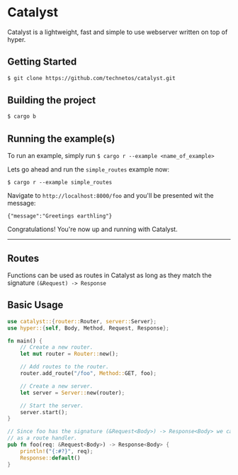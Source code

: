 # Catalyst

Catalyst is a lightweight, fast and simple to use webserver written on top of hyper.  

## Getting Started

```sh
$ git clone https://github.com/technetos/catalyst.git
```

## Building the project

```sh
$ cargo b
```
## Running the example(s)
To run an example, simply run  `$ cargo r --example <name_of_example>`

Lets go ahead and run the `simple_routes` example now:
```
$ cargo r --example simple_routes
```

Navigate to `http://localhost:8000/foo` and you'll be presented wit the message: 
```
{"message":"Greetings earthling"}
```



Congratulations! You're now up and running with Catalyst.

---
## Routes

Functions can be used as routes in Catalyst as long as they match the signature
`(&Request) -> Response`

## Basic Usage

```rust
use catalyst::{router::Router, server::Server};
use hyper::{self, Body, Method, Request, Response};

fn main() {
    // Create a new router.
    let mut router = Router::new();

    // Add routes to the router.
    router.add_route("/foo", Method::GET, foo);

    // Create a new server.
    let server = Server::new(router);

    // Start the server.
    server.start();
}

// Since foo has the signature (&Request<Body>) -> Response<Body> we can use it
// as a route handler.
pub fn foo(req: &Request<Body>) -> Response<Body> {
    println!("{:#?}", req);
    Response::default()
}

```
